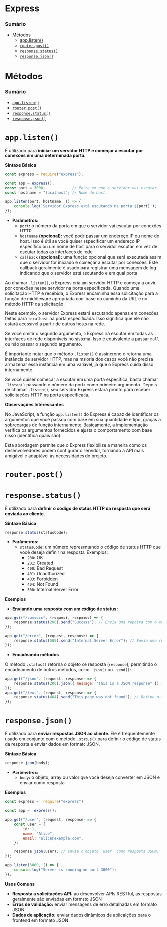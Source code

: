 # <a id="express"></a>Express

### Sumário

- [Métodos](#metodos)
    + [app.listen()](#metodos-app-listen)
    + [`router.post()`](#metodos-router-post)
    + [`response.status()`](#metodos-reponse-status)
    + [`response.json()`](#metodos-reponse-json)

# <a id="metodos"></a>Métodos

### Sumário

- [`app.listen()`](#metodos-app-listen)
- [`router.post()`](#metodos-router-post)
- [`response.status()`](#metodos-reponse-status)
- [`response.json()`](#metodos-reponse-json)

# <a id="metodos-app-listen"></a>`app.listen()`

É utilizado para **iniciar um servidor HTTP e começar a escutar por conexões em uma determinada porta**.

**Sintaxe Básica**

```JavaScript
const express = require("express");

const app = express();
const port = 3000;            // Porta em que o servidor vai escutar.
const hostname = "localhost"; // Nome do host.

app.listen(port, hostname, () => {
    console.log(`Servidor Express está escutando na porta ${port}`);
});
```

- **Parâmetros:**
    + `port`**:** o número da porta em que o servidor vai escutar por conexões HTTP
    + `hostname` **(opcional):** você pode passar um endereço IP ou nome do host. Isso é útil se você quiser especificar um endereço IP específico ou um nome de host para o servidor escutar, em vez de escutar todas as interfaces de rede
    + `callback` **(opcional):** uma função opcional que será executada assim que o servidor for iniciado e começar a escutar por conexões. Este callback geralmente é usado para registrar uma mensagem de log indicando que o servidor está escutando e em qual porta

Ao chamar `.listen()`, o Express cria um servidor HTTP e começa a ouvir por conexões nesse servidor na porta especificada. Quando uma solicitação HTTP é recebida, o Express encaminha essa solicitação para a função de middleware apropriada com base no caminho da URL e no método HTTP da solicitação.

Neste exemplo, o servidor Express estará escutando apenas em conexões feitas para `localhost` na porta especificada. Isso significa que ele não estará acessível a partir de outros hosts na rede.

Se você omitir o segundo argumento, o Express irá escutar em todas as interfaces de rede disponíveis no sistema. Isso é equivalente a passar `null` ou não passar o segundo argumento.

É importante notar que o método `.listen()` é assíncrono e retorna uma instância de servidor HTTP, mas na maioria dos casos você não precisa armazenar essa instância em uma variável, já que o Express cuida disso internamente.

Se você quiser começar a escutar em uma porta específica, basta chamar `.listen()` passando o número da porta como primeiro argumento. Depois de chamar `.listen()`, seu servidor Express estará pronto para receber solicitações HTTP na porta especificada.

**Observações Interessantes**

No JavaScript, a função `app.listen()` do Express é capaz de identificar os argumentos que você passou com base em sua quantidade e tipo, graças a sobrecargas de função internamente. Basicamente, a implementação verifica os argumentos fornecidos e ajusta o comportamento com base nisso (identifica quais são).

Esta abordagem permite que o Express flexibilize a maneira como os desenvolvedores podem configurar o servidor, tornando a API mais amigável e adaptável às necessidades do projeto.

# <a id="metodos-router-post"></a>`router.post()`



# <a id="metodos-reponse-status"></a>`response.status()`

É utilizado para **definir o código de status HTTP da resposta que será enviada ao cliente**.

**Sintaxe Básica**

```JavaScript
response.status(statusCode);
```

- **Parâmetros:**
    + `statusCode`**:** um número representando o código de status HTTP que você deseja definir na resposta. Exemplos:
        - `200`**:** OK
        - `201`**:** Created
        - `400`**:** Bad Request
        - `401`**:** Unauthorized
        - `403`**:** Forbidden
        - `404`**:** Not Found
        - `500`**:** Internal Server Error

**Exemplos**

- **Enviando uma resposta com um código de status:**

```JavaScript
app.get("/success", (request, response) => {
    response.status(200).send("Success"); // Envia uma reposta com o código de status 200.
});

app.get("/error", (request, response) => {
    response.status(500).send("Internal Server Error"); // Envia uma resposta com o código de status 500.
});
```

- **Encadeando métodos**

O método `.status()` retorna o objeto de resposta (`response`), permitindo o encadeamento de outros métodos, como `.json()` ou `.send()`:

```JavaScript
app.get("/json". (request, response) => { 
    response.status(200).json({ message: "This is a JSON response" }); // Define o status e envia um objeto JSON.
});
app.get("/text". (request, response) => { 
    response.status(404).send("This page was not found"); // Define o status e envia uma mensagem de texto.
});
```

# <a id="metodos-reponse-json"></a>`response.json()`

É utilizado para **enviar respostas JSON ao cliente**. Ele é frequentemente usado em conjunto com o método `.status()` para definir o código de status da resposta e enviar dados em formato JSON.

**Sintaxe Básica**

```JavaScript
response.json(body);
```

- **Parâmetros:**
    + `body`**:** o objeto, array ou valor que você deseja converter em JSON e enviar como resposta

**Exemplos**

```JavaScript
const express =  require("express");

const app =  express();

app.get("/user", (request, response) => {
    const user = {
        id: 1,
        name: "Alice",
        email: "alice@example.com",
    };

    response.json(user); // Envia o objeto `user` como resposta JSON.
});

app.listen(3000, () => {
    console.log("Server is running on port 3000");
});
```

**Usos Comuns**

- **Resposta a solicitações API:** ao desenvolver APIs RESTful, as respostas geralmente são enviadas em formato JSON
- **Erros de validação:** enviar mensagens de erro detalhadas em formato JSON
- **Dados de aplicação:** enviar dados dinâmicos de aplicalções para o frontend em formato JSON